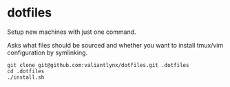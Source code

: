 # dotfiles

Setup new machines with just one command.

Asks what files should be sourced and whether you want to install tmux/vim configuration by symlinking.

    git clone git@github.com:valiantlynx/dotfiles.git .dotfiles
    cd .dotfiles
    ./install.sh
